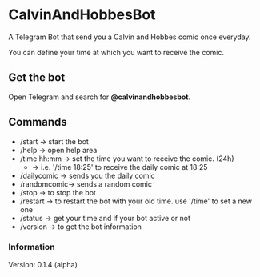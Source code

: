# CalvinAndHobbesBot
A Telegram Bot that send you a Calvin and Hobbes comic once everyday.

You can define your time at which you want to receive the comic.

## Get the bot
Open Telegram and search for **@calvinandhobbesbot**.

## Commands
* /start      -> start the bot
* /help       -> open help area
* /time hh:mm -> set the time you want to receive the comic. (24h)
  * -> i.e. '/time 18:25' to receive the daily comic at 18:25
* /dailycomic -> sends you the daily comic
* /randomcomic-> sends a random comic
* /stop       -> to stop the bot
* /restart    -> to restart the bot with your old time. use '/time' to set a new one
* /status     -> get your time and if your bot active or not
* /version    -> to get the bot information

### Information
Version: 0.1.4 (alpha)
